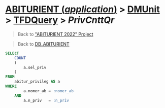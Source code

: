 # [ABITURIENT (*application*)](../../app_abiturient_2022.md) > [DMUnit](../DMUnit.md) > [TFDQuery](TDFQuery.md) > *PrivCnttQr*

> Back to ["ABITURIENT 2022" Project](/README.md)

> Back to [DB_ABITURIENT](../../../db/db_abiturient_2022.md)

```sql
SELECT
    COUNT
    (
        a.sel_priv
    )
FROM
    abitur_privileg AS a
WHERE
        a.nomer_ab = :nomer_ab
    AND
        a.n_priv   = :n_priv
```